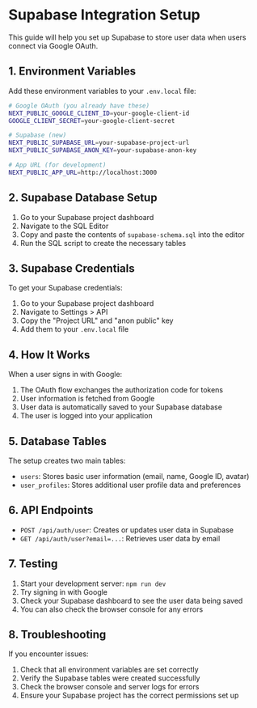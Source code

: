 # Supabase Integration Setup

This guide will help you set up Supabase to store user data when users connect via Google OAuth.

## 1. Environment Variables

Add these environment variables to your `.env.local` file:

```bash
# Google OAuth (you already have these)
NEXT_PUBLIC_GOOGLE_CLIENT_ID=your-google-client-id
GOOGLE_CLIENT_SECRET=your-google-client-secret

# Supabase (new)
NEXT_PUBLIC_SUPABASE_URL=your-supabase-project-url
NEXT_PUBLIC_SUPABASE_ANON_KEY=your-supabase-anon-key

# App URL (for development)
NEXT_PUBLIC_APP_URL=http://localhost:3000
```

## 2. Supabase Database Setup

1. Go to your Supabase project dashboard
2. Navigate to the SQL Editor
3. Copy and paste the contents of `supabase-schema.sql` into the editor
4. Run the SQL script to create the necessary tables

## 3. Supabase Credentials

To get your Supabase credentials:

1. Go to your Supabase project dashboard
2. Navigate to Settings > API
3. Copy the "Project URL" and "anon public" key
4. Add them to your `.env.local` file

## 4. How It Works

When a user signs in with Google:

1. The OAuth flow exchanges the authorization code for tokens
2. User information is fetched from Google
3. User data is automatically saved to your Supabase database
4. The user is logged into your application

## 5. Database Tables

The setup creates two main tables:

- `users`: Stores basic user information (email, name, Google ID, avatar)
- `user_profiles`: Stores additional user profile data and preferences

## 6. API Endpoints

- `POST /api/auth/user`: Creates or updates user data in Supabase
- `GET /api/auth/user?email=...`: Retrieves user data by email

## 7. Testing

1. Start your development server: `npm run dev`
2. Try signing in with Google
3. Check your Supabase dashboard to see the user data being saved
4. You can also check the browser console for any errors

## 8. Troubleshooting

If you encounter issues:

1. Check that all environment variables are set correctly
2. Verify the Supabase tables were created successfully
3. Check the browser console and server logs for errors
4. Ensure your Supabase project has the correct permissions set up 